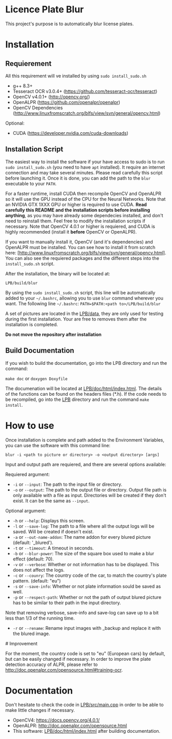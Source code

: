 # Licence Plate Blur

This project's purpose is to automatically blur license plates.

# Installation

## Requierement

All this requirement will ve installed by using `sudo install_sudo.sh`
- g++ 8.3+
- Tesseract OCR v3.0.4+ (https://github.com/tesseract-ocr/tesseract)
- OpenCV v4.0.1+ (http://opencv.org/)
- OpenALPR (https://github.com/openalpr/openalpr)
- OpenCV Dependencies (http://www.linuxfromscratch.org/blfs/view/svn/general/opencv.html)

Optional:
- CUDA (https://developer.nvidia.com/cuda-downloads)



## Installation Script

The easiest way to install the software if your have access to sudo is to run `sudo install_sudo.sh` (you need to have `apt` installed). It require an internet connection and may take several minutes. Please read carefully this script before launching it. Once it is done, you can add the path to the `blur` executable to your `PATH`.

For a faster runtime, install CUDA then recompile OpenCV and OpenALPR so it will use the GPU instead of the CPU for the Neural Networks. Note that an NVIDIA GTX 1XXX GPU or higher is required to use CUDA.
**Read carefully this README and the installation scripts before installing anything**, as you may have already some dependecies installed, and don't need to reinstall them. Feel free to modify the installation scripts if necessary. Note that OpenCV 4.0.1 or higher is requiered, and CUDA is highly recommended (install it **before** OpenCV or OpenALPR).

If you want to manually install it, OpenCV (and it's dependencies) and OpenALPR must be installed. You can see how to install it from scratch here: [http://www.linuxfromscratch.org/blfs/view/svn/general/opencv.html]. You can also see the requiered packages and the different steps into the `install_sudo.sh` script.

After the installation, the binary will be located at:

`LPB/build/blur`

By using the `sudo install_sudo.sh` script, this line will be automatically added to your `~/.bashrc`, allowing you to use `blur` command wherever you want.
The following line  `~/.bashrc`:
`PATH=$PATH:<path to>/LPB/build/blur`

A set of pictures are located in the [LPB/data](LPB/data), they are only used for testing during the first installation. Your are free to removes them after the installation is completed.

**Do not move the repository after installation**



## Build Documentation

If you wish to build the documentation, go into the LPB directory and run the command:

`make doc` or `doxygen Doxyfile`

The documenation will be located at [LPB/doc/html/index.html](LPB/doc/html/index.html). The details of the functions can be found on the headers files (*.h).
If the code needs to be recompiled, go into the [LPB](LPB) directory and run the command `make install`.



# How to use

Once installation is complete and path added to the Environment Variables, you can use the software with this command line:

`blur -i <path to picture or directory> -o <output directory> [args]`

Input and output path are requiered, and there are several options available:

Requiered argument:

- `-i` or `--input`:  The path to the input file or directory.
- `-o` or `--output`: The path to the output file or directory. Output file path is only available with a file as input. Directories will be created if they don't exist. It can be the same as `--input`.

Optional argument:

- `-h` or `--help`:           Displays this screen.
- `-l` or `--save-log`:       The path to a file where all the output logs will be saved. Will be created if doesn't exist.
- `-a` or `--out-name-addon`: The name addon for every blured picture (default: '_blured').
- `-t` or `--timeout`:        A timeout in seconds.
- `-b` or `--blur-power`:     The size of the square box used to make a blur effect (default: 70).
- `-v` or `--verbose`:        Whether or not information has to be displayed. This does not affect the logs.
- `-c` or `--counry`:         The country code of the car, to match the country's plate pattern. (default: "eu")
- `-s` or `--save-info`:      Whether or not plate information sould be saved as well.
- `-p` or `--respect-path`:   Whether or not the path of output blured picture has to be similar to their path in the input directory.

Note that removing verbose, save-info and save-log can save up to a bit less than 1/3 of the running time.
- `-r` or `--rename`:         Rename input images with _backup and replace it with the blured image.



# Improvement

For the moment, the country code is set to "eu" (European cars) by default, but can be easily changed if necessary.
In order to improve the plate detection accuracy of ALPR, please refer to <http://doc.openalpr.com/opensource.html#training-ocr>.



# Documentation

Don't hesitate to check the code in [LPB/src/main.cpp](LPB/src/main.cpp) in order to be able to make little changes if necessary.

- OpenCV4: <https://docs.opencv.org/4.0.1/>
- OpenALPR: <http://doc.openalpr.com/opensource.html>
- This software: [LPB/doc/html/index.html](LPB/doc/html/index.html) after building documentation.
